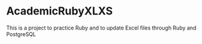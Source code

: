 # AcademicRubyXLXS
This is a project to practice Ruby and to update Excel files through Ruby and PostgreSQL
